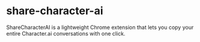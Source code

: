 # share-character-ai

ShareCharacterAI is a lightweight Chrome extension that lets you copy your entire Character.ai conversations with one click.
